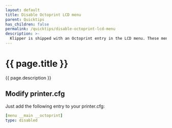 ```yaml
---
layout: default
title: Disable Octoprint LCD menu
parent: Quicktips
has_children: false
permalink: /quicktips/disable-octoprint-lcd-menu
description: >-
  Klipper is shipped with an Octoprint entry in the LCD menu. These menu points don't work with Mainsail.
---
```

 
# {{ page.title }}
{{ page.description }}

## Modify printer.cfg
Just add the following entry to your printer.cfg:

```yaml
[menu __main __octoprint]
type: disabled
```
